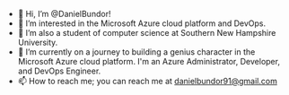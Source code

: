 - 👋 Hi, I’m @DanielBundor!
- 👀 I’m interested in the Microsoft Azure cloud platform and DevOps.
- 🌱 I’m also a student of computer science at Southern New Hampshire University. 
- 💞️ I’m currently on a journey to building a genius character in the Microsoft Azure cloud platform. I'm an Azure Administrator, Developer, and DevOps Engineer.
- 📫 How to reach me; you can reach me at danielbundor91@gmail.com

<!---
DanielBundor/DanielBundor is a ✨ special ✨ repository because its `README.md` (this file) appears on your GitHub profile.
You can click the Preview link to take a look at your changes.
--->
